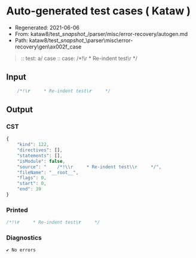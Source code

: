 # Auto-generated test cases ( Kataw )
- Regenerated: 2021-06-06
- From: kataw8/test\__snapshot__/parser/misc/error-recovery/autogen.md
- Path: kataw8/test\__snapshot__\parser\misc\error-recovery\gen\ax002f_case
> :: test: a/ case
> :: case:     /*!\r     * Re-indent test\r     */
## Input

`````js
    /*!\r     * Re-indent test\r     */
`````
## Output

### CST

```javascript
{
    "kind": 122,
    "directives": [],
    "statements": [],
    "isModule": false,
    "source": "    /*!\\r     * Re-indent test\\r     */",
    "fileName": "__root__",
    "flags": 0,
    "start": 0,
    "end": 39
}
```

### Printed

```javascript
/*!\r     * Re-indent test\r     */

```

### Diagnostics

```javascript
✔ No errors
```

